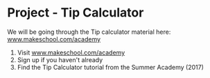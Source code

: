 # Project - Tip Calculator

We will be going through the Tip calculator material here: www.makeschool.com/academy

1. Visit www.makeschool.com/academy
2. Sign up if you haven't already
3. Find the Tip Calculator tutorial from the Summer Academy (2017)
